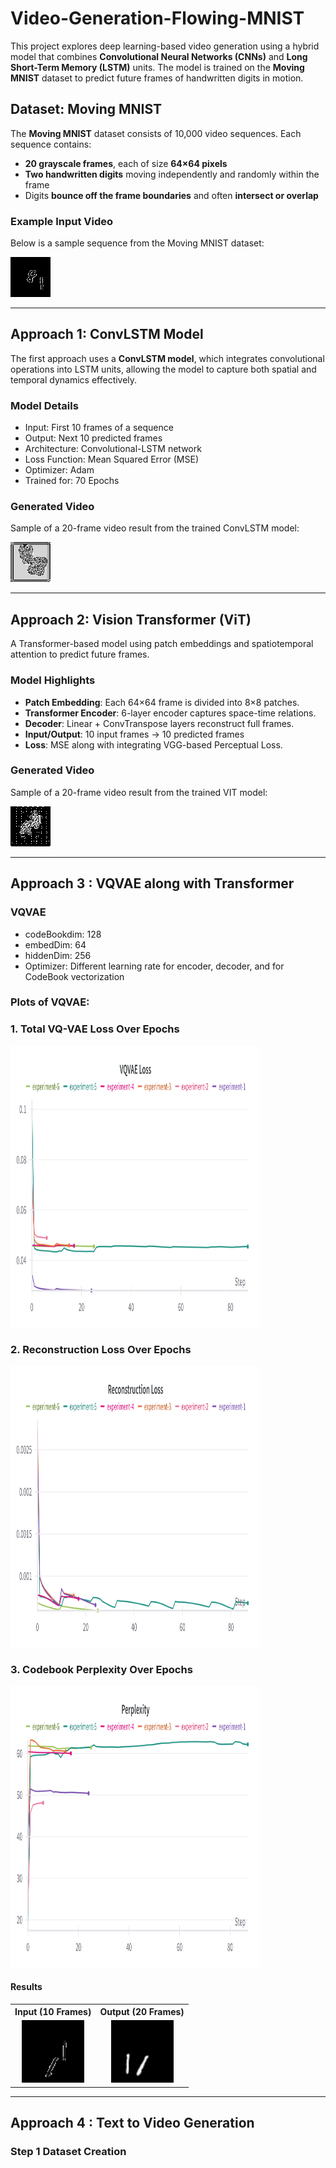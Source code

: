 # Video-Generation-Flowing-MNIST

This project explores deep learning-based video generation using a hybrid model that combines **Convolutional Neural Networks (CNNs)** and **Long Short-Term Memory (LSTM)** units. The model is trained on the **Moving MNIST** dataset to predict future frames of handwritten digits in motion.

## Dataset: Moving MNIST

The **Moving MNIST** dataset consists of 10,000 video sequences. Each sequence contains:

* **20 grayscale frames**, each of size **64×64 pixels**
* **Two handwritten digits** moving independently and randomly within the frame
* Digits **bounce off the frame boundaries** and often **intersect or overlap**

### Example Input Video

Below is a sample sequence from the Moving MNIST dataset:

![Moving MNIST Sample](datavisualization/moving_mnist_2.gif)

---

## Approach 1: ConvLSTM Model

The first approach uses a **ConvLSTM model**, which integrates convolutional operations into LSTM units, allowing the model to capture both spatial and temporal dynamics effectively.

### Model Details

* Input: First 10 frames of a sequence
* Output: Next 10 predicted frames
* Architecture: Convolutional-LSTM network
* Loss Function: Mean Squared Error (MSE)
* Optimizer: Adam
* Trained for: 70 Epochs

### Generated Video

Sample of a 20-frame video result from the trained ConvLSTM model:

![ConvLSTM Output](datavisualization/output-70-epochs.gif)

<!-- ![Implementation](conv-lstm-model.ipynb) -->


---

## Approach 2: Vision Transformer (ViT)

A Transformer-based model using patch embeddings and spatiotemporal attention to predict future frames.

### Model Highlights

* **Patch Embedding**: Each 64×64 frame is divided into 8×8 patches.
* **Transformer Encoder**: 6-layer encoder captures space-time relations.
* **Decoder**: Linear + ConvTranspose layers reconstruct full frames.
* **Input/Output**: 10 input frames → 10 predicted frames
* **Loss**: MSE along with integrating VGG-based Perceptual Loss.


### Generated Video

Sample of a 20-frame video result from the trained VIT model:

![VIT based Architecture](datavisualization/model-2-200.gif)


---

## Approach 3 : VQVAE along with Transformer

###  VQVAE
* codeBookdim: 128
* embedDim: 64
* hiddenDim: 256
* Optimizer: Different learning rate for encoder, decoder, and for CodeBook vectorization

### Plots of VQVAE:
### 1. Total VQ-VAE Loss Over Epochs
<img src="datavisualization/VQVAE_Loss.png" width="400" height="450"/>


### 2. Reconstruction Loss Over Epochs
<img src="datavisualization/Reconstruction_Loss.png" width="400" height="450"/>


### 3. Codebook Perplexity Over Epochs
<img src="datavisualization/Perplexity.png" width="400" height="450"/>

#### Results
<table>
  <tr>
    <th>Input (10 Frames)</th>
    <th>Output (20 Frames)</th>
  </tr>
  <tr>
    <td align="center"><img src="datavisualization/inp.gif" width="100" height="100"/></td>
    <td align="center"><img src="datavisualization/op.gif" width="100" height="100"/></td>
  </tr>
</table>

---

## Approach 4 : Text to Video Generation


### Step 1 Dataset Creation
